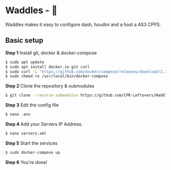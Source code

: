 # Waddles - 🐧

Waddles makes it easy to configure dash, houdini and a host a AS3 CPPS.

## Basic setup

**Step 1** Install git, docker & docker-compose

```bash
$ sudo apt update
$ sudo apt install docker.io git curl
$ sudo curl -L "https://github.com/docker/compose/releases/download/1.25.5/docker-compose-$(uname -s)-$(uname -m)" -o /usr/local/bin/docker-compose
$ sudo chmod +x /usr/local/bin/docker-compose
```

**Step 2** Clone the repository & submodules
```bash
$ git clone --recurse-submodules https://github.com/CPR-Leftovers/Waddles && cd Waddles
```

**Step 3** Edit the config file
```bash
$ nano .env
```

**Step 4** Add your Servers IP Address.
```bash
$ nano servers.xml
```

**Step 5** Start the services
```bash
$ sudo docker-compose up
```

**Step 6** You're done!

